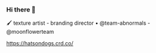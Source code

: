 ### Hi there 👋

🖌️ texture artist - branding director • @team-abnormals - @moonflowerteam

https://hatsondogs.crd.co/
